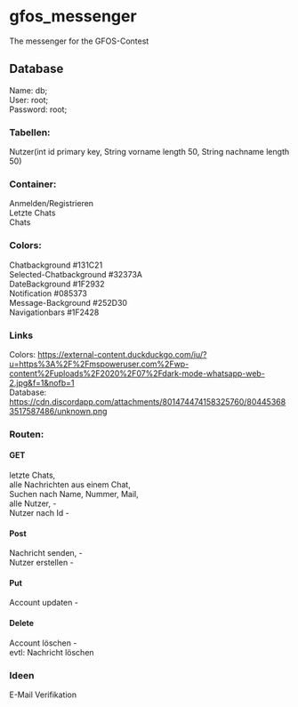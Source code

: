 # gfos_messenger
The messenger for the GFOS-Contest

## Database
Name: db; <br />
User: root; <br />
Password: root; <br />

### Tabellen:      
Nutzer(int id primary key, String vorname length 50, String nachname length 50)

### Container: 
Anmelden/Registrieren <br />
Letzte Chats <br />
Chats <br />

### Colors:
Chatbackground #131C21 <br />
Selected-Chatbackground #32373A <br />
DateBackground #1F2932 <br />
Notification #085373 <br />
Message-Background #252D30 <br />
Navigationbars #1F2428 <br />

### Links
Colors: https://external-content.duckduckgo.com/iu/?u=https%3A%2F%2Fmspoweruser.com%2Fwp-content%2Fuploads%2F2020%2F07%2Fdark-mode-whatsapp-web-2.jpg&f=1&nofb=1 <br />
Database: https://cdn.discordapp.com/attachments/801474474158325760/804453683517587486/unknown.png

### Routen: 
#### GET
letzte Chats, <br />
alle Nachrichten aus einem Chat,<br />
Suchen nach Name, Nummer, Mail, <br />
alle Nutzer, - <br />
Nutzer nach Id - <br />

#### Post
Nachricht senden, -<br />
Nutzer erstellen - <br />

#### Put
Account updaten - <br />

#### Delete
Account löschen - <br />
evtl: Nachricht löschen <br />


### Ideen
E-Mail Verifikation
 
